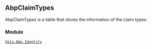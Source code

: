 ## AbpClaimTypes

AbpClaimTypes is a table that stores the information of the claim types.

### Module

[`Volo.Abp.Identity`](../../Identity.md)